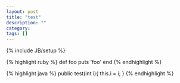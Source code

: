 ```yaml
---
layout: post
title: "test"
description: ""
category: 
tags: []
---
```

{% include JB/setup %}

{% highlight ruby %}
def foo
  puts 'foo'
end
{% endhighlight %}

{% highlight java %}
public test(int i){
this.i = i;
}
{% endhighlight %}
